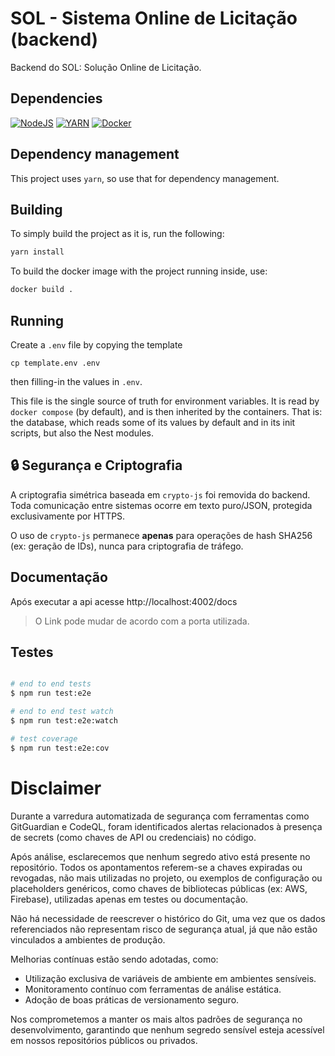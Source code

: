 # SOL - Sistema Online de Licitação (backend)

Backend do SOL: Solução Online de Licitação.

## Dependencies

[![NodeJS](https://img.shields.io/badge/node.js-%2343853D.svg?style=for-the-badge&logo=node.js&logoColor=white)]((https://nodejs.org/en//))
[![YARN](https://img.shields.io/badge/Yarn-2C8EBB.svg?style=for-the-badge&logo=Yarn&logoColor=white)](https://yarnpkg.com/cli/install)
[![Docker](https://img.shields.io/badge/docker-%230db7ed.svg?style=for-the-badge&logo=docker&logoColor=white)](https://docs.docker.com/compose/install/#install-compose)

## Dependency management

This project uses `yarn`, so use that for dependency management.

## Building

To simply build the project as it is, run the following:

```bash
yarn install
```

To build the docker image with the project running inside, use:

```sh
docker build .
```

## Running

Create a `.env` file by copying the template

```
cp template.env .env
```

then filling-in the values in `.env`.

This file is the single source of truth for environment variables. It is read by `docker compose` (by default), and is then inherited by the containers. That is: the database, which reads some of its values by default and in its init scripts, but also the Nest modules.

## 🔒 Segurança e Criptografia

A criptografia simétrica baseada em `crypto-js` foi removida do backend. Toda comunicação entre sistemas ocorre em texto puro/JSON, protegida exclusivamente por HTTPS.

O uso de `crypto-js` permanece **apenas** para operações de hash SHA256 (ex: geração de IDs), nunca para criptografia de tráfego.

## Documentação

Após executar a api acesse http://localhost:4002/docs

> O Link pode mudar de acordo com a porta utilizada.

## Testes

```bash

# end to end tests
$ npm run test:e2e

# end to end test watch
$ npm run test:e2e:watch

# test coverage
$ npm run test:e2e:cov

```

# Disclaimer

Durante a varredura automatizada de segurança com ferramentas como GitGuardian e CodeQL, foram identificados alertas relacionados à presença de secrets (como chaves de API ou credenciais) no código.

Após análise, esclarecemos que nenhum segredo ativo está presente no repositório. Todos os apontamentos referem-se a chaves expiradas ou revogadas, não mais utilizadas no projeto, ou exemplos de configuração ou placeholders genéricos, como chaves de bibliotecas públicas (ex: AWS, Firebase), utilizadas apenas em testes ou documentação.

Não há necessidade de reescrever o histórico do Git, uma vez que os dados referenciados não representam risco de segurança atual, já que não estão vinculados a ambientes de produção.

Melhorias contínuas estão sendo adotadas, como:

- Utilização exclusiva de variáveis de ambiente em ambientes sensíveis.
- Monitoramento contínuo com ferramentas de análise estática.
- Adoção de boas práticas de versionamento seguro.

Nos comprometemos a manter os mais altos padrões de segurança no desenvolvimento, garantindo que nenhum segredo sensível esteja acessível em nossos repositórios públicos ou privados.
